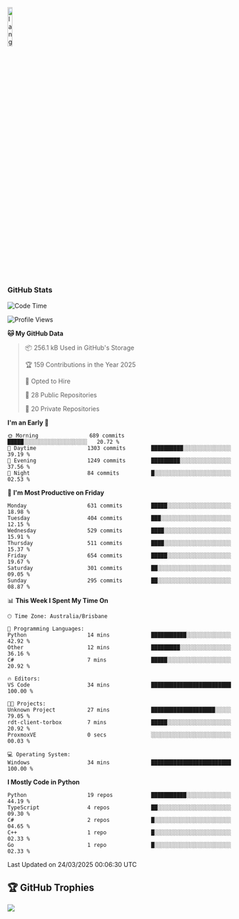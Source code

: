 <p align="left"><img width=15%" src="https://github.com/alansmathew/alansmathew/raw/master/lang.gif" alt="lang image here" /></p>

# <h3 align="left">GitHub Stats</h3>

<!--START_SECTION:waka-->
![Code Time](http://img.shields.io/badge/Code%20Time-560%20hrs%2024%20mins-blue)

![Profile Views](http://img.shields.io/badge/Profile%20Views-5-blue)

**🐱 My GitHub Data** 

> 📦 256.1 kB Used in GitHub's Storage 
 > 
> 🏆 159 Contributions in the Year 2025
 > 
> 💼 Opted to Hire
 > 
> 📜 28 Public Repositories 
 > 
> 🔑 20 Private Repositories 
 > 
**I'm an Early 🐤** 

```text
🌞 Morning                689 commits         █████░░░░░░░░░░░░░░░░░░░░   20.72 % 
🌆 Daytime                1303 commits        ██████████░░░░░░░░░░░░░░░   39.19 % 
🌃 Evening                1249 commits        █████████░░░░░░░░░░░░░░░░   37.56 % 
🌙 Night                  84 commits          █░░░░░░░░░░░░░░░░░░░░░░░░   02.53 % 
```
📅 **I'm Most Productive on Friday** 

```text
Monday                   631 commits         █████░░░░░░░░░░░░░░░░░░░░   18.98 % 
Tuesday                  404 commits         ███░░░░░░░░░░░░░░░░░░░░░░   12.15 % 
Wednesday                529 commits         ████░░░░░░░░░░░░░░░░░░░░░   15.91 % 
Thursday                 511 commits         ████░░░░░░░░░░░░░░░░░░░░░   15.37 % 
Friday                   654 commits         █████░░░░░░░░░░░░░░░░░░░░   19.67 % 
Saturday                 301 commits         ██░░░░░░░░░░░░░░░░░░░░░░░   09.05 % 
Sunday                   295 commits         ██░░░░░░░░░░░░░░░░░░░░░░░   08.87 % 
```


📊 **This Week I Spent My Time On** 

```text
🕑︎ Time Zone: Australia/Brisbane

💬 Programming Languages: 
Python                   14 mins             ███████████░░░░░░░░░░░░░░   42.92 % 
Other                    12 mins             █████████░░░░░░░░░░░░░░░░   36.16 % 
C#                       7 mins              █████░░░░░░░░░░░░░░░░░░░░   20.92 % 

🔥 Editors: 
VS Code                  34 mins             █████████████████████████   100.00 % 

🐱‍💻 Projects: 
Unknown Project          27 mins             ████████████████████░░░░░   79.05 % 
rdt-client-torbox        7 mins              █████░░░░░░░░░░░░░░░░░░░░   20.92 % 
ProxmoxVE                0 secs              ░░░░░░░░░░░░░░░░░░░░░░░░░   00.03 % 

💻 Operating System: 
Windows                  34 mins             █████████████████████████   100.00 % 
```

**I Mostly Code in Python** 

```text
Python                   19 repos            ███████████░░░░░░░░░░░░░░   44.19 % 
TypeScript               4 repos             ██░░░░░░░░░░░░░░░░░░░░░░░   09.30 % 
C#                       2 repos             █░░░░░░░░░░░░░░░░░░░░░░░░   04.65 % 
C++                      1 repo              █░░░░░░░░░░░░░░░░░░░░░░░░   02.33 % 
Go                       1 repo              █░░░░░░░░░░░░░░░░░░░░░░░░   02.33 % 
```




 Last Updated on 24/03/2025 00:06:30 UTC
<!--END_SECTION:waka-->

## 🏆 GitHub Trophies

![](https://github-profile-trophy.vercel.app/?username=samh06&theme=discord&no-frame=true&no-bg=false&margin-w=4)
